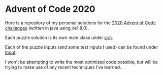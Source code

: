 # **Advent of Code 2020**

Here is a repository of my personal solutions for the [2020 Advent of Code challenges](https://adventofcode.com/2020) (written in java using jre1.8.0).

Each puzzle solution is its own main class under [src](src)\\<corresponding day>.

Each of the puzzle inputs (and some test inputs I used) can be found under [Input](Input).

I won't be attempting to write the most optimized code possible, but will be trying to make use of any recent techniques I've learned.
